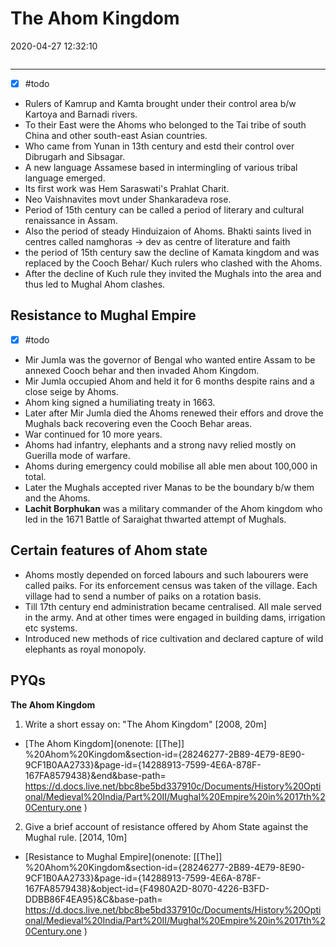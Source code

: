 # The Ahom Kingdom
2020-04-27 12:32:10
```toc
``` 
---

- [x] #todo 
- Rulers of Kamrup and Kamta brought under their control area b/w Kartoya and Barnadi rivers.
- To their East were the Ahoms who belonged to the Tai tribe of south China and other south-east Asian countries.
- Who came from Yunan in 13th century and estd their control over Dibrugarh and Sibsagar.
- A new language Assamese based in intermingling of various tribal language emerged. 
- Its first work was Hem Saraswati's Prahlat Charit.
- Neo Vaishnavites movt under Shankaradeva rose.
- Period of 15th century can be called a period of literary and cultural renaissance in Assam. 
- Also the period of steady Hinduizaion of Ahoms. Bhakti saints lived in centres called namghoras -> dev as centre of literature and faith
- the period of 15th century saw the decline of Kamata kingdom and was replaced by the Cooch Behar/ Kuch rulers who clashed with the Ahoms.
- After the decline of Kuch rule they invited the Mughals into the area and thus led to Mughal Ahom clashes.


## Resistance to Mughal Empire
- [x]   #todo 
- Mir Jumla was the governor of Bengal who wanted entire Assam to be annexed Cooch behar and then invaded Ahom Kingdom.
- Mir Jumla occupied Ahom and held it for 6 months despite rains and a close seige by Ahoms. 
- Ahom king signed a humiliating treaty in 1663. 
- Later after Mir Jumla died the Ahoms renewed their effors and drove the Mughals back recovering even the Cooch Behar areas.
- War continued for 10 more years. 
- Ahoms had infantry, elephants and a strong navy relied mostly on Guerilla mode of warfare.
- Ahoms during emergency could mobilise all able men about 100,000 in total.
- Later the Mughals accepted river Manas to be the boundary b/w them and the Ahoms.
- **Lachit Borphukan** was a military commander of the Ahom kingdom who led in the 1671 Battle of Saraighat thwarted attempt of Mughals.

## Certain features of Ahom state
- Ahoms mostly  depended on forced labours and such labourers were called paiks. For its enforcement census was taken of the village. Each village had to send a number of paiks on a rotation basis.
- Till 17th century end administration became centralised. All male served in the army. And at other times were engaged in building dams, irrigation etc systems.
- Introduced new methods of rice cultivation and declared capture of wild elephants as royal monopoly.

## PYQs


**The Ahom Kingdom**


1. Write a short essay on: "The Ahom Kingdom" [2008, 20m]
-   [The Ahom Kingdom](onenote: [[The]] %20Ahom%20Kingdom&section-id={28246277-2B89-4E79-8E90-9CF1B0AA2733}&page-id={14288913-7599-4E6A-878F-167FA8579438}&end&base-path= https://d.docs.live.net/bbc8be5bd337910c/Documents/History%20Optional/Medieval%20India/Part%20II/Mughal%20Empire%20in%2017th%20Century.one )




2. Give a brief account of resistance offered by Ahom State against the Mughal rule. [2014,
10m]
-   [Resistance to Mughal Empire](onenote: [[The]] %20Ahom%20Kingdom&section-id={28246277-2B89-4E79-8E90-9CF1B0AA2733}&page-id={14288913-7599-4E6A-878F-167FA8579438}&object-id={F4980A2D-8070-4226-B3FD-DDBB86F4EA95}&C&base-path= https://d.docs.live.net/bbc8be5bd337910c/Documents/History%20Optional/Medieval%20India/Part%20II/Mughal%20Empire%20in%2017th%20Century.one )





